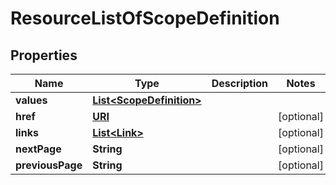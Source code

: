 

# ResourceListOfScopeDefinition

## Properties

Name | Type | Description | Notes
------------ | ------------- | ------------- | -------------
**values** | [**List&lt;ScopeDefinition&gt;**](ScopeDefinition.md) |  | 
**href** | [**URI**](URI.md) |  |  [optional]
**links** | [**List&lt;Link&gt;**](Link.md) |  |  [optional]
**nextPage** | **String** |  |  [optional]
**previousPage** | **String** |  |  [optional]



